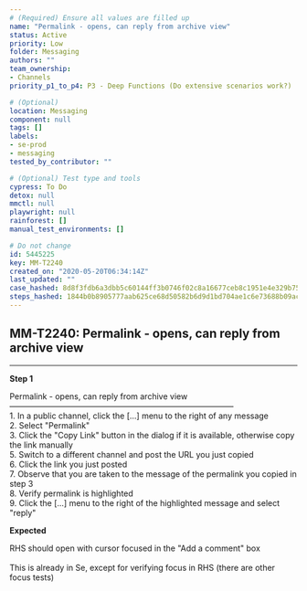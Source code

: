 ```yaml
---
# (Required) Ensure all values are filled up
name: "Permalink - opens, can reply from archive view"
status: Active
priority: Low
folder: Messaging
authors: ""
team_ownership:
- Channels
priority_p1_to_p4: P3 - Deep Functions (Do extensive scenarios work?)

# (Optional)
location: Messaging
component: null
tags: []
labels:
- se-prod
- messaging
tested_by_contributor: ""

# (Optional) Test type and tools
cypress: To Do
detox: null
mmctl: null
playwright: null
rainforest: []
manual_test_environments: []

# Do not change
id: 5445225
key: MM-T2240
created_on: "2020-05-20T06:34:14Z"
last_updated: ""
case_hashed: 8d8f3fdb6a3dbb5c60144ff3b0746f02c8a16677ceb8c1951e4e329b7552a94a0c0983d70fe0060bd6d351849a459e1a
steps_hashed: 1844b0b8905777aab625ce68d50582b6d9d1bd704ae1c6e73688b09acf4b34fbb7897aa12b4e5b4b132e9bf4fafbc8b3
---
```


<!-- (Auto-generated) Based on frontmatter's "key" and "name" -->

## MM-T2240: Permalink - opens, can reply from archive view

---

**Step 1**

Permalink - opens, can reply from archive view\
————————————————————————————\
1\. In a public channel, click the \[...] menu to the right of any message\
2\. Select "Permalink"\
3\. Click the "Copy Link" button in the dialog if it is available, otherwise copy the link manually\
5\. Switch to a different channel and post the URL you just copied\
6\. Click the link you just posted\
7\. Observe that you are taken to the message of the permalink you copied in step 3\
8\. Verify permalink is highlighted\
9\. Click the \[...] menu to the right of the highlighted message and select "reply"

**Expected**

RHS should open with cursor focused in the "Add a comment" box\
\
This is already in Se, except for verifying focus in RHS (there are other focus tests)
